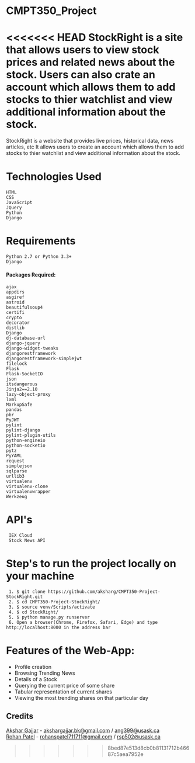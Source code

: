 # CMPT350_Project

<<<<<<< HEAD
StockRight is a site that allows users to view stock prices and related news about the stock. Users can also crate an account which allows them to add stocks to thier watchlist and view additional information about the stock. 
=======
StockRight is a website that provides live prices, historical data, news articles, etc
It allows users to create an account which allows them to add stocks to thier watchlist and view additional information about the stock.

# Technologies Used

    HTML
    CSS
    JavaScript
    JQuery
    Python
    Django

# Requirements

    Python 2.7 or Python 3.3+
    Django

####      Packages Required:

    ajax
    appdirs
    asgiref
    astroid
    beautifulsoup4
    certifi
    crypto
    decorator
    distlib
    Django
    dj-database-url
    django-jquery
    django-widget-tweaks
    djangorestframework
    djangorestframework-simplejwt
    filelock
    Flask
    Flask-SocketIO
    json
    itsdangerous
    Jinja2==2.10
    lazy-object-proxy
    lxml
    MarkupSafe
    pandas
    pbr
    PyJWT
    pylint
    pylint-django
    pylint-plugin-utils
    python-engineio
    python-socketio
    pytz
    PyYAML
    request
    simplejson
    sqlparse
    urllib3
    virtualenv
    virtualenv-clone
    virtualenvwrapper
    Werkzeug



    
# API's 
    
     IEX Cloud
     Stock News API
     
# Step's to run the project locally on your machine

     1. $ git clone https://github.com/aksharg/CMPT350-Project-StockRight.git
     2. $ cd CMPT350-Project-StockRight/
     3. $ source venv/Scripts/activate
     4. $ cd StockRight/
     5. $ python manage.py runserver
     6. Open a browser(Chrome, Firefox, Safari, Edge) and type http://localhost:8000 in the address bar

# Features of the Web-App: 
- Profile creation
- Browsing Trending News 
- Details of a Stock
- Querying the current price of some share
- Tabular representation of current shares
- Viewing the most trending shares on that particular day


## Credits

[Akshar Gajjar](https://github.com/aksharg) - akshargajjar.bk@gmail.com / ang399@usask.ca  
[Rohan Patel](https://github.com/rohanpatel711) - rohanspatel711711@gmail.com / rsp502@usask.ca  
>>>>>>> 8bed87e513d8cb0b81131712b46687c5aea7952e
